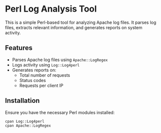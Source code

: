 # Perl Log Analysis Tool

This is a simple Perl-based tool for analyzing Apache log files. It parses log files, extracts relevant information, and generates reports on system activity.

## Features

- Parses Apache log files using `Apache::LogRegex`
- Logs activity using `Log::Log4perl`
- Generates reports on:
  - Total number of requests
  - Status codes
  - Requests per client IP

## Installation

Ensure you have the necessary Perl modules installed:

```sh
cpan Log::Log4perl
cpan Apache::LogRegex
